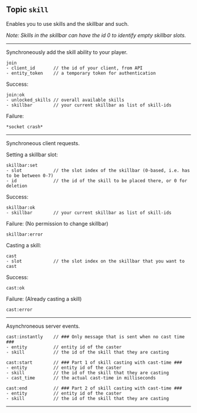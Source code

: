 ## Topic `skill`

Enables you to use skills and the skillbar and such.

_Note: Skills in the skillbar can have the id 0 to identify
empty skillbar slots._

---

Synchroneously add the skill ability to your player.

```
join
- client_id       // the id of your client, from API
- entity_token    // a temporary token for authentication
```

Success:

```
join:ok
- unlocked_skills // overall available skills
- skillbar        // your current skillbar as list of skill-ids
```

Failure:

```
*socket crash*
```

---

Synchroneous client requests.

Setting a skillbar slot:

```
skillbar:set
- slot            // the slot index of the skillbar (0-based, i.e. has to be between 0-7)
- id              // the id of the skill to be placed there, or 0 for deletion
```

Success:

```
skillbar:ok
- skillbar        // your current skillbar as list of skill-ids
```

Failure: (No permission to change skillbar)

```
skillbar:error
```

Casting a skill:

```
cast
- slot            // the slot index on the skillbar that you want to cast
```

Success:

```
cast:ok
```

Failure: (Already casting a skill)

```
cast:error
```

---

Asynchroneous server events.

```
cast:instantly    // ### Only message that is sent when no cast time ###
- entity          // entity id of the caster
- skill           // the id of the skill that they are casting
```

```
cast:start        // ### Part 1 of skill casting with cast-time ###
- entity          // entity id of the caster
- skill           // the id of the skill that they are casting
- cast_time       // the actual cast-time in milliseconds
```

```
cast:end          // ### Part 2 of skill casting with cast-time ###
- entity          // entity id of the caster
- skill           // the id of the skill that they are casting
```

---
